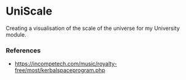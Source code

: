 # UniScale
Creating a visualisation of the scale of the universe for my University module.

### References
- https://incompetech.com/music/royalty-free/most/kerbalspaceprogram.php
